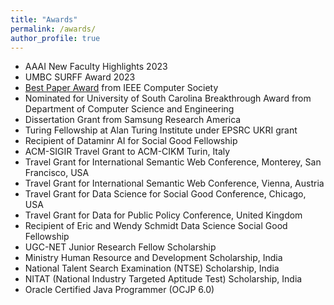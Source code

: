 ```yaml
---
title: "Awards"
permalink: /awards/
author_profile: true
---
```


* AAAI New Faculty Highlights 2023
* UMBC SURFF Award 2023
* [Best Paper Award](https://ieeexplore.ieee.org/abstract/document/9357868) from IEEE Computer Society
* Nominated for University of South Carolina Breakthrough Award from Department of Computer Science and Engineering
* Dissertation Grant from Samsung Research America
* Turing Fellowship at Alan Turing Institute under EPSRC UKRI grant
* Recipient of Dataminr AI for Social Good Fellowship
* ACM-SIGIR Travel Grant to ACM-CIKM Turin, Italy
* Travel Grant for International Semantic Web Conference, Monterey, San Francisco, USA
* Travel Grant for International Semantic Web Conference, Vienna, Austria
* Travel Grant for Data Science for Social Good Conference, Chicago, USA
* Travel Grant for Data for Public Policy Conference, United Kingdom
* Recipient of Eric and Wendy Schmidt Data Science Social Good Fellowship
* UGC-NET Junior Research Fellow Scholarship
* Ministry Human Resource and Development Scholarship, India
* National Talent Search Examination (NTSE) Scholarship, India
* NITAT (National Industry Targeted Aptitude Test) Scholarship, India
* Oracle Certified Java Programmer (OCJP 6.0)